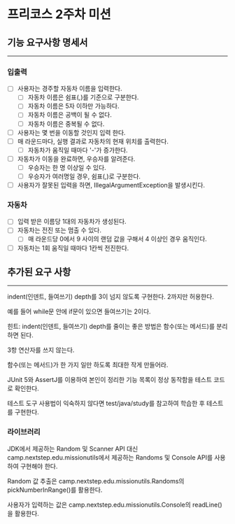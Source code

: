 # 프리코스 2주차 미션

## 기능 요구사항 명세서

---

### 입출력

- [ ] 사용자는 경주할 자동차 이름을 입력한다.
    - [ ] 자동차 이름은 쉼표(,)를 기준으로 구분한다.
    - [ ] 자동차 이름은 5자 이하만 가능하다.
    - [ ] 자동차 이름은 공백이 될 수 없다.
    - [ ] 자동차 이름은 중복될 수 없다.
- [ ] 사용자는 몇 번을 이동할 것인지 입력 한다.
- [ ] 매 라운드마다, 실행 결과로 자동차의 현재 위치를 출력한다.
    - [ ] 자동차가 움직일 때마다 '-'가 증가한다.
- [ ] 자동차가 이동을 완료하면, 우승자를 알려준다.
    - [ ] 우승자는 한 명 이상일 수 있다.
    - [ ] 우승자가 여러명일 경우, 쉼표(,)로 구분한다.
- [ ] 사용자가 잘못된 입력을 하면, IllegalArgumentException을 발생시킨다.

### 자동차

- [ ] 입력 받은 이름당 1대의 자동차가 생성된다.
- [ ] 자동차는 전진 또는 멈출 수 있다.
    - [ ] 매 라운드당 0에서 9 사이의 랜덤 값을 구해서 4 이상인 경우 움직인다.
- [ ] 자동차는 1회 움직일 때마다 1칸씩 전진한다.

## 추가된 요구 사항

---

indent(인덴트, 들여쓰기) depth를 3이 넘지 않도록 구현한다. 2까지만 허용한다.

예를 들어 while문 안에 if문이 있으면 들여쓰기는 2이다.

힌트: indent(인덴트, 들여쓰기) depth를 줄이는 좋은 방법은 함수(또는 메서드)를 분리하면 된다.

3항 연산자를 쓰지 않는다.

함수(또는 메서드)가 한 가지 일만 하도록 최대한 작게 만들어라.

JUnit 5와 AssertJ를 이용하여 본인이 정리한 기능 목록이 정상 동작함을 테스트 코드로 확인한다.

테스트 도구 사용법이 익숙하지 않다면 test/java/study를 참고하여 학습한 후 테스트를 구현한다.

### 라이브러리

JDK에서 제공하는 Random 및 Scanner API 대신 camp.nextstep.edu.missionutils에서 제공하는 Randoms 및 Console API를 사용하여 구현해야 한다.

Random 값 추출은 camp.nextstep.edu.missionutils.Randoms의 pickNumberInRange()를 활용한다.

사용자가 입력하는 값은 camp.nextstep.edu.missionutils.Console의 readLine()을 활용한다.
